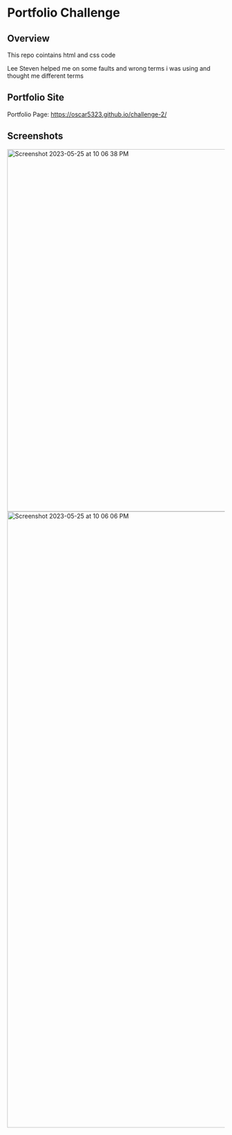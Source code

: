 # Portfolio Challenge

## Overview

This repo cointains html and css code

Lee Steven helped me on some faults and wrong terms i was using and thought me different terms

## Portfolio Site

Portfolio Page: https://oscar5323.github.io/challenge-2/

## Screenshots

<img width="836" alt="Screenshot 2023-05-25 at 10 06 38 PM" src="https://github.com/Oscar5323/challenge-2/assets/132025393/b28f5734-2170-4a52-98dc-c8a5d6af5956">




<img width="1422" alt="Screenshot 2023-05-25 at 10 06 06 PM" src="https://github.com/Oscar5323/challenge-2/assets/132025393/79a73031-4661-4630-be84-3c5a881a7480">
